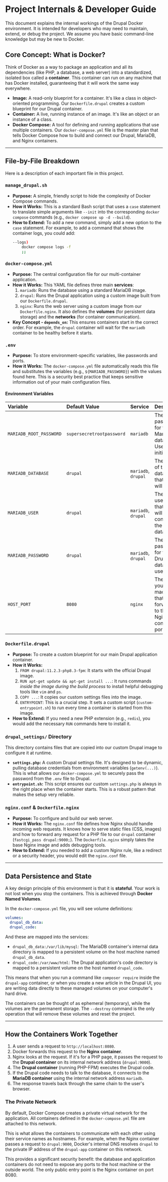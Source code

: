 # Project Internals & Developer Guide

This document explains the internal workings of the Drupal Docker environment. It is intended for developers who may need to maintain, extend, or debug the project. We assume you have basic command-line knowledge but may be new to Docker.

## Core Concept: What is Docker?

Think of Docker as a way to package an application and all its dependencies (like PHP, a database, a web server) into a standardized, isolated box called a **container**. This container can run on any machine that has Docker installed, guaranteeing that it will work the same way everywhere.

*   **Image:** A read-only blueprint for a container. It's like a class in object-oriented programming. Our `Dockerfile.drupal` creates a custom blueprint for our Drupal container.
*   **Container:** A live, running instance of an image. It's like an object or an instance of a class.
*   **Docker Compose:** A tool for defining and running applications that use multiple containers. Our `docker-compose.yml` file is the master plan that tells Docker Compose how to build and connect our Drupal, MariaDB, and Nginx containers.

---

## File-by-File Breakdown

Here is a description of each important file in this project.

### `manage_drupal.sh`

*   **Purpose:** A simple, friendly script to hide the complexity of Docker Compose commands.
*   **How it Works:** This is a standard Bash script that uses a `case` statement to translate simple arguments like `--init` into the corresponding `docker compose` commands (e.g., `docker compose up -d --build`).
*   **How to Extend:** To add a new command, simply add a new option to the `case` statement. For example, to add a command that shows the container logs, you could add:
    ```bash
    --logs)
        docker compose logs -f
        ;;
    ```

### `docker-compose.yml`

*   **Purpose:** The central configuration file for our multi-container application.
*   **How it Works:** This YAML file defines three main **services**:
    1.  `mariadb`: Runs the database using a standard MariaDB image.
    2.  `drupal`: Runs the Drupal application using a custom image built from our `Dockerfile.drupal`.
    3.  `nginx`: Runs the web server using a custom image from our `Dockerfile.nginx`.
    It also defines the **volumes** (for persistent data storage) and the **networks** (for container communication).
*   **Key Concept - `depends_on`:** This ensures containers start in the correct order. For example, the `drupal` container will wait for the `mariadb` container to be healthy before it starts.

### `.env`

*   **Purpose:** To store environment-specific variables, like passwords and ports.
*   **How it Works:** The `docker-compose.yml` file automatically reads this file and substitutes the variables (e.g., `${MARIADB_PASSWORD}`) with the values found here. This is a security best practice that keeps sensitive information out of your main configuration files.

#### Environment Variables

| Variable | Default Value | Service | Description |
| :--- | :--- | :--- | :--- |
| `MARIADB_ROOT_PASSWORD` | `supersecretrootpassword` | `mariadb` | The root password for the MariaDB database. Used for initial setup. |
| `MARIADB_DATABASE` | `drupal` | `mariadb`, `drupal` | The name of the database that Drupal will use. |
| `MARIADB_USER` | `drupal` | `mariadb`, `drupal` | The username that Drupal will use to connect to the database. |
| `MARIADB_PASSWORD` | `drupal` | `mariadb`, `drupal` | The password for the Drupal database user. |
| `HOST_PORT` | `8080` | `nginx` | The port on your local machine that will be forwarded to the Nginx container's port 80. |

### `Dockerfile.drupal`

*   **Purpose:** To create a custom blueprint for our main Drupal application container.
*   **How it Works:**
    1.  `FROM drupal:11.2.3-php8.3-fpm`: It starts with the official Drupal image.
    2.  `RUN apt-get update && apt-get install ...`: It runs commands *inside the image during the build process* to install helpful debugging tools like `vim` and `ps`.
    3.  `COPY ...`: It copies our custom settings files into the image.
    4.  `ENTRYPOINT`: This is a crucial step. It sets a custom script (`custom-entrypoint.sh`) to run every time a container is started from this image.
*   **How to Extend:** If you need a new PHP extension (e.g., `redis`), you would add the necessary `RUN` commands here to install it.

### `drupal_settings/` Directory

This directory contains files that are copied into our custom Drupal image to configure it at runtime.

*   **`settings.php`:** A custom Drupal settings file. It's designed to be dynamic, pulling database credentials from environment variables (`getenv(...)`). This is what allows our `docker-compose.yml` to securely pass the password from the `.env` file to Drupal.
*   **`entrypoint.sh`:** This script ensures our custom `settings.php` is always in the right place when the container starts. This is a robust pattern that makes the setup very reliable.

### `nginx.conf` & `Dockerfile.nginx`

*   **Purpose:** To configure and build our web server.
*   **How it Works:** The `nginx.conf` file defines how Nginx should handle incoming web requests. It knows how to serve static files (CSS, images) and how to forward any request for a PHP file to our `drupal` container (`fastcgi_pass drupal:9000;`). The `Dockerfile.nginx` simply takes the base Nginx image and adds debugging tools.
*   **How to Extend:** If you needed to add a custom Nginx rule, like a redirect or a security header, you would edit the `nginx.conf` file.

---

## Data Persistence and State

A key design principle of this environment is that it is **stateful**. Your work is not lost when you stop the containers. This is achieved through **Docker Named Volumes**.

In the `docker-compose.yml` file, you will see volume definitions:

```yaml
volumes:
  drupal_db_data:
  drupal_code:
```

And these are mapped into the services:

*   `drupal_db_data:/var/lib/mysql`: The MariaDB container's internal data directory is mapped to a persistent volume on the host machine named `drupal_db_data`.
*   `drupal_code:/var/www/html`: The Drupal application's code directory is mapped to a persistent volume on the host named `drupal_code`.

This means that when you run a command like `composer require` inside the `drupal-app` container, or when you create a new article in the Drupal UI, you are writing data directly to these managed volumes on your computer's hard drive.

The containers can be thought of as ephemeral (temporary), while the volumes are the permanent storage. The `--destroy` command is the only operation that will remove these volumes and reset the project.

---

## How the Containers Work Together

1.  A user sends a request to `http://localhost:8080`.
2.  Docker forwards this request to the **Nginx container**.
3.  Nginx looks at the request. If it's for a PHP page, it passes the request to the **Drupal container** on its internal network address (`drupal:9000`).
4.  The **Drupal container** (running PHP-FPM) executes the Drupal code.
5.  If the Drupal code needs to talk to the database, it connects to the **MariaDB container** using the internal network address `mariadb`.
6.  The response travels back through the same chain to the user's browser.

### The Private Network

By default, Docker Compose creates a private virtual network for the application. All containers defined in the `docker-compose.yml` file are attached to this network.

This is what allows the containers to communicate with each other using their service names as hostnames. For example, when the Nginx container passes a request to `drupal:9000`, Docker's internal DNS resolves `drupal` to the private IP address of the `drupal-app` container on this network.

This provides a significant security benefit: the database and application containers do not need to expose any ports to the host machine or the outside world. The only public entry point is the Nginx container on port 8080.
